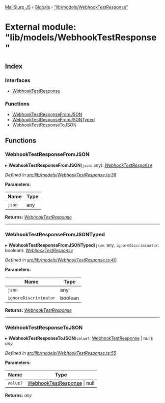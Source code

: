 [MailSlurp JS](../README.md) › [Globals](../globals.md) › ["lib/models/WebhookTestResponse"](_lib_models_webhooktestresponse_.md)

# External module: "lib/models/WebhookTestResponse"

## Index

### Interfaces

* [WebhookTestResponse](../interfaces/_lib_models_webhooktestresponse_.webhooktestresponse.md)

### Functions

* [WebhookTestResponseFromJSON](_lib_models_webhooktestresponse_.md#webhooktestresponsefromjson)
* [WebhookTestResponseFromJSONTyped](_lib_models_webhooktestresponse_.md#webhooktestresponsefromjsontyped)
* [WebhookTestResponseToJSON](_lib_models_webhooktestresponse_.md#webhooktestresponsetojson)

## Functions

###  WebhookTestResponseFromJSON

▸ **WebhookTestResponseFromJSON**(`json`: any): *[WebhookTestResponse](../interfaces/_lib_models_webhooktestresponse_.webhooktestresponse.md)*

*Defined in [src/lib/models/WebhookTestResponse.ts:36](https://github.com/mailslurp/mailslurp-client-ts-js/blob/fc9510a/src/lib/models/WebhookTestResponse.ts#L36)*

**Parameters:**

Name | Type |
------ | ------ |
`json` | any |

**Returns:** *[WebhookTestResponse](../interfaces/_lib_models_webhooktestresponse_.webhooktestresponse.md)*

___

###  WebhookTestResponseFromJSONTyped

▸ **WebhookTestResponseFromJSONTyped**(`json`: any, `ignoreDiscriminator`: boolean): *[WebhookTestResponse](../interfaces/_lib_models_webhooktestresponse_.webhooktestresponse.md)*

*Defined in [src/lib/models/WebhookTestResponse.ts:40](https://github.com/mailslurp/mailslurp-client-ts-js/blob/fc9510a/src/lib/models/WebhookTestResponse.ts#L40)*

**Parameters:**

Name | Type |
------ | ------ |
`json` | any |
`ignoreDiscriminator` | boolean |

**Returns:** *[WebhookTestResponse](../interfaces/_lib_models_webhooktestresponse_.webhooktestresponse.md)*

___

###  WebhookTestResponseToJSON

▸ **WebhookTestResponseToJSON**(`value?`: [WebhookTestResponse](../interfaces/_lib_models_webhooktestresponse_.webhooktestresponse.md) | null): *any*

*Defined in [src/lib/models/WebhookTestResponse.ts:55](https://github.com/mailslurp/mailslurp-client-ts-js/blob/fc9510a/src/lib/models/WebhookTestResponse.ts#L55)*

**Parameters:**

Name | Type |
------ | ------ |
`value?` | [WebhookTestResponse](../interfaces/_lib_models_webhooktestresponse_.webhooktestresponse.md) &#124; null |

**Returns:** *any*
